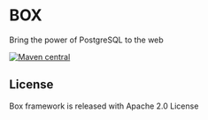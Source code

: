 BOX 
============================
Bring the power of PostgreSQL to the web

[![Maven central](https://flat.badgen.net/maven/v/maven-central/com.boxframework/box-server_2.12)](https://maven-badges.herokuapp.com/maven-central/com.boxframework/box-server_2.12)


## License

Box framework is released with Apache 2.0 License



